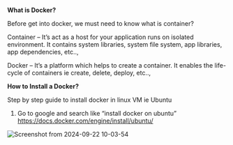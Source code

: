 **What is Docker?**

Before get into docker, we must need to know what is container?

Container – It’s act as a host for your application runs on isolated environment. It contains system libraries, system file system, app libraries, app dependencies, etc..,

Docker – It’s a platform which helps to create a container. It enables the life-cycle of containers ie create, delete, deploy, etc..,

**How to Install a Docker?**

Step by step guide to install docker in linux VM ie Ubuntu

1. Go to google and search like “install docker on ubuntu”
https://docs.docker.com/engine/install/ubuntu/

![Screenshot from 2024-09-22 10-03-54](https://github.com/user-attachments/assets/7da8badf-8893-43c3-bfcb-58d3c82c2791)




